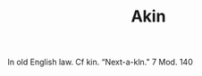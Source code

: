 ---
title: Akin
letter: A
permalink: "/definitions/bld-akin.html"
body: In old English law. Cf kin. “Next-a-kln." 7 Mod. 140
published_at: '2018-07-07'
source: Black's Law Dictionary 2nd Ed (1910)
layout: post
---